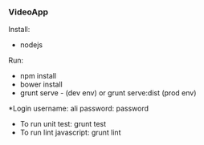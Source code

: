 ### VideoApp

Install:
* nodejs

Run:
* npm install
* bower install
* grunt serve - (dev env) or grunt serve:dist (prod env)

*Login
username: ali
password: password

* To run unit test: grunt test
* To run lint javascript: grunt lint